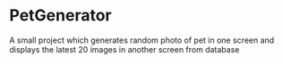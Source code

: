 # PetGenerator
A small project which generates random photo of pet in one screen and displays the latest 20 images in another screen from database
